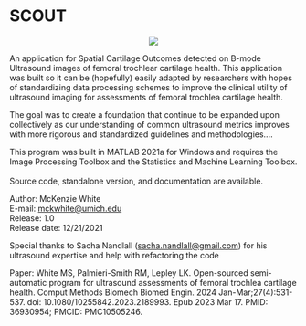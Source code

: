# SCOUT

<p align="center">
<img src="https://user-images.githubusercontent.com/43157012/147023439-cc42ef57-bc5a-42cf-a0ce-cd058cc253e6.png" />
</p>

An application for Spatial Cartilage Outcomes detected on B-mode Ultrasound images of femoral trochlear cartilage health. This application was built so it can be (hopefully) easily adapted by researchers with hopes of standardizing data processing schemes to improve the clinical utility of ultrasound imaging for assessments of femoral trochlea cartilage health.

The goal was to create a foundation that continue to be expanded upon collectively as our understanding of common ultrasound metrics improves with more rigorous and standardized guidelines and methodologies....

This program was built in MATLAB 2021a for Windows and requires the Image Processing Toolbox and the Statistics and Machine Learning Toolbox. <br /><br />
Source code, standalone version, and documentation are available. <br />

Author: McKenzie White <br />
E-mail: mckwhite@umich.edu <br />
Release: 1.0 <br />
Release date: 12/21/2021<br />

Special thanks to Sacha Nandlall (sacha.nandlall@gmail.com) for his ultrasound expertise and help with refactoring the code  <br />

Paper: 
White MS, Palmieri-Smith RM, Lepley LK. Open-sourced semi-automatic program for ultrasound assessments of femoral trochlea cartilage health. Comput Methods Biomech Biomed Engin. 2024 Jan-Mar;27(4):531-537. doi: 10.1080/10255842.2023.2189993. Epub 2023 Mar 17. PMID: 36930954; PMCID: PMC10505246.
